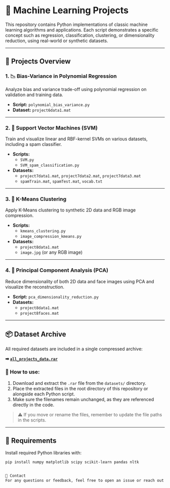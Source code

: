 # 🧠 Machine Learning Projects

This repository contains Python implementations of classic machine learning algorithms and applications. Each script demonstrates a specific concept such as regression, classification, clustering, or dimensionality reduction, using real-world or synthetic datasets.

---

## 📁 Projects Overview

### 1. 📉 Bias-Variance in Polynomial Regression
Analyze bias and variance trade-off using polynomial regression on validation and training data.

- **Script:** `polynomial_bias_variance.py`
- **Dataset:** `project6data1.mat`

---

### 2. 📌 Support Vector Machines (SVM)
Train and visualize linear and RBF-kernel SVMs on various datasets, including a spam classifier.

- **Scripts:**
  - `SVM.py`
  - `SVM_spam_classification.py`
- **Datasets:**
  - `project7data1.mat`, `project7data2.mat`, `project7data3.mat`
  - `spamTrain.mat`, `spamTest.mat`, `vocab.txt`

---

### 3. 🎨 K-Means Clustering
Apply K-Means clustering to synthetic 2D data and RGB image compression.

- **Scripts:**
  - `kmeans_clustering.py`
  - `image_compression_kmeans.py`
- **Datasets:**
  - `project8data1.mat`
  - `image.jpg` (or any RGB image)

---

### 4. 🧬 Principal Component Analysis (PCA)
Reduce dimensionality of both 2D data and face images using PCA and visualize the reconstruction.

- **Script:** `pca_dimensionality_reduction.py`
- **Datasets:**
  - `project8data1.mat`
  - `project8faces.mat`

---

## 📦 Dataset Archive

All required datasets are included in a single compressed archive:

**➡ [`all_projects_data.rar`](datasets/all_projects_data.rar)**

### 🔧 How to use:
1. Download and extract the `.rar` file from the `datasets/` directory.
2. Place the extracted files in the root directory of this repository or alongside each Python script.
3. Make sure the filenames remain unchanged, as they are referenced directly in the code.

> ⚠️ If you move or rename the files, remember to update the file paths in the scripts.

---

## 🧰 Requirements

Install required Python libraries with:

```bash
pip install numpy matplotlib scipy scikit-learn pandas nltk


💬 Contact
For any questions or feedback, feel free to open an issue or reach out directly.

